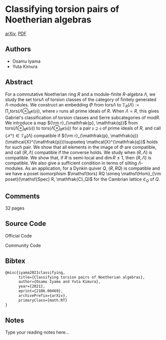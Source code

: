
# Classifying torsion pairs of Noetherian algebras

[arXiv](https://arxiv.org/abs/2106.0469), [PDF](https://arxiv.org/pdf/2106.0469.pdf)

## Authors

- Osamu Iyama
- Yuta Kimura

## Abstract

For a commutative Noetherian ring $R$ and a module-finite $R$-algebra $\Lambda$, we study the set $\mathsf{tors} \Lambda$ of torsion classes of the category of finitely generated $\Lambda$-modules. We construct an embedding $\Phi$ from $\mathsf{tors} \Lambda$ to $\mathbb{T}_R(\Lambda):=\prod_{\mathfrak{p}} \mathsf{tors}(\Lambda\otimes_R \kappa(\mathfrak{p}))$, where $\mathfrak{p}$ runs all prime ideals of $R$. When $\Lambda=R$, this gives Gabriel's classification of torsion classes and Serre subcategories of $\mathsf{mod} R$. We introduce a map ${\rm r}_{\mathfrak{p}, \mathfrak{q}}$ from $\mathsf{tors}(\Lambda\otimes_R \kappa(\mathfrak{p}))$ to $\mathsf{tors}(\Lambda\otimes_R \kappa(\mathfrak{q}))$ for a pair $\mathfrak{p} \supseteq \mathfrak{q}$ of prime ideals of $R$, and call $\{ \mathcal{X}^{\mathfrak{p}} \}\in\mathbb{T}_R(\Lambda)$ compatible if ${\rm r}_{\mathfrak{p}, \mathfrak{q}}(\mathcal{X}^{\mathfrak{p}})\supseteq \mathcal{X}^{\mathfrak{q}}$ holds for such pair. We show that all elements in the image of $\Phi$ are compatible, and call $(R, \Lambda)$ compatible if the converse holds. We study when $(R, \Lambda)$ is compatible. We show that, if $R$ is semi-local and $\dim R \leq 1$, then $(R, \Lambda)$ is compatible. We also give a sufficient condition in terms of silting $\Lambda$-modules. As an application, for a Dynkin quiver $Q$, $(R, RQ)$ is compatible and we have a poset isomorphism $\mathsf{tors} RQ \simeq \mathsf{Hom}_{\rm poset}(\mathsf{Spec} R, \mathfrak{C}_Q)$ for the Cambrian lattice $\mathfrak{C}_Q$ of $Q$.

## Comments

32 pages

## Source Code

Official Code



Community Code



## Bibtex

```tex
@misc{iyama2021classifying,
      title={Classifying torsion pairs of Noetherian algebras}, 
      author={Osamu Iyama and Yuta Kimura},
      year={2021},
      eprint={2106.00469},
      archivePrefix={arXiv},
      primaryClass={math.RT}
}
```

## Notes

Type your reading notes here...

